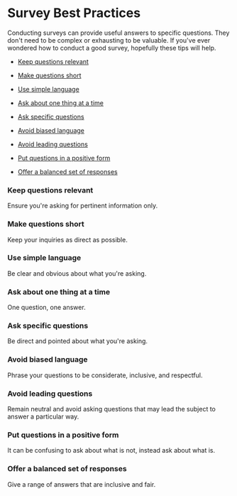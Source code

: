 # Survey Best Practices

Conducting surveys can provide useful answers to specific questions. They don't need to be complex or exhausting to be valuable. If you've ever wondered how to conduct a good survey, hopefully these tips will help.

* [Keep questions relevant](#relevant)

* [Make questions short](#short)

* [Use simple language](#simple)

* [Ask about one thing at a time](#one-thing)

* [Ask specific questions](#specific)

* [Avoid biased language](#biased)

* [Avoid leading questions](#leading)

* [Put questions in a positive form](#positive)

* [Offer a balanced set of responses](#balanced)

### Keep questions relevant <a id="relevant"></a>
Ensure you're asking for pertinent information only.
### Make questions short <a id="short"></a>
Keep your inquiries as direct as possible.
### Use simple language <a id="simple"></a>
Be clear and obvious about what you're asking.
### Ask about one thing at a time <a id="one-thing"></a>
One question, one answer.
### Ask specific questions <a id="specific"></a>
Be direct and pointed about what you're asking.
### Avoid biased language <a id="biased"></a>
Phrase your questions to be considerate, inclusive, and respectful.
### Avoid leading questions <a id="leading"></a>
Remain neutral and avoid asking questions that may lead the subject to answer a particular way.
### Put questions in a positive form <a id="positive"></a>
It can be confusing to ask about what is not, instead ask about what is.
### Offer a balanced set of responses <a id="balanced"></a>
Give a range of answers that are inclusive and fair.